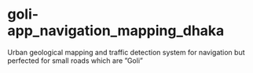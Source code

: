 # goli-app_navigation_mapping_dhaka
Urban geological mapping and traffic detection system for navigation but perfected for small roads which are ”Goli” 
